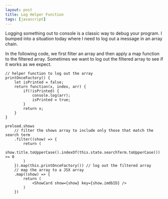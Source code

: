 ```yaml
---
layout: post
title: Log Helper Function
tags: [javascript]
---
```

Logging something out to console is a classic way to debug your program. I bumped into a situation today where I need to log out a message in an array chain. 

In the following code, we first filter an array and then apply a map function to the filtered array. Sometimes we want to log out the filtered array to see if it works as we expect.
```
// helper function to log out the array
printOnceFactory() {
    let isPrinted = false;
    return function(x, index, arr) {
        if(!isPrinted) {
            console.log(arr);
            isPrinted = true;
        }
        return x;
    }
}

preload.shows
    // filter the shows array to include only those that match the search term
    .filter((show) => {
        return (
            show.title.toUpperCase().indexOf(this.state.searchTerm.toUpperCase()) >= 0
        )
    }).map(this.printOnceFactory()) // log out the filtered array
    // map the array to a JSX array
    .map((show) => {
        return (
            <ShowCard show={show} key={show.imdbID} />
        )
    })
```